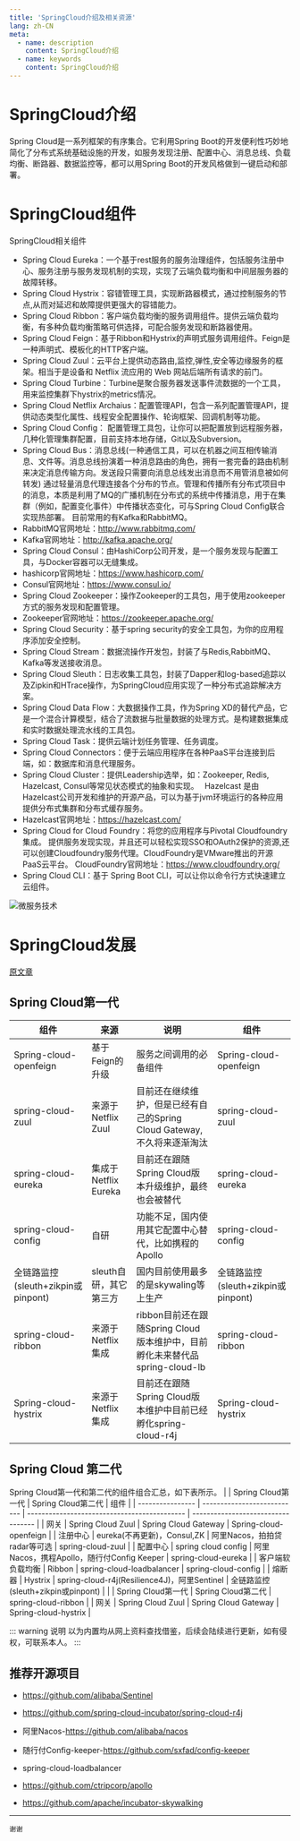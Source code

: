 ```yaml
---
title: 'SpringCloud介绍及相关资源'
lang: zh-CN
meta:
  - name: description
    content: SpringCloud介绍
  - name: keywords
    content: SpringCloud介绍
---
```

# SpringCloud介绍
Spring Cloud是一系列框架的有序集合。它利用Spring Boot的开发便利性巧妙地简化了分布式系统基础设施的开发，如服务发现注册、配置中心、消息总线、负载均衡、断路器、数据监控等，都可以用Spring Boot的开发风格做到一键启动和部署。

# SpringCloud组件
SpringCloud相关组件

* Spring Cloud Eureka：一个基于rest服务的服务治理组件，包括服务注册中心、服务注册与服务发现机制的实现，实现了云端负载均衡和中间层服务器的故障转移。
* Spring Cloud Hystrix：容错管理工具，实现断路器模式，通过控制服务的节点,从而对延迟和故障提供更强大的容错能力。
* Spring Cloud Ribbon：客户端负载均衡的服务调用组件。提供云端负载均衡，有多种负载均衡策略可供选择，可配合服务发现和断路器使用。
* Spring Cloud Feign：基于Ribbon和Hystrix的声明式服务调用组件。Feign是一种声明式、模板化的HTTP客户端。
* Spring Cloud Zuul：云平台上提供动态路由,监控,弹性,安全等边缘服务的框架。相当于是设备和 Netflix 流应用的 Web 网站后端所有请求的前门。
* Spring Cloud Turbine：Turbine是聚合服务器发送事件流数据的一个工具，用来监控集群下hystrix的metrics情况。
* Spring Cloud Netflix Archaius：配置管理API，包含一系列配置管理API，提供动态类型化属性、线程安全配置操作、轮询框架、回调机制等功能。
* Spring Cloud Config： 配置管理工具包，让你可以把配置放到远程服务器，几种化管理集群配置，目前支持本地存储，Git以及Subversion。
* Spring Cloud Bus：消息总线(一种通信工具，可以在机器之间互相传输消息、文件等。消息总线扮演着一种消息路由的角色，拥有一套完备的路由机制来决定消息传输方向。发送段只需要向消息总线发出消息而不用管消息被如何转发)
通过轻量消息代理连接各个分布的节点。管理和传播所有分布式项目中的消息，本质是利用了MQ的广播机制在分布式的系统中传播消息，用于在集群（例如，配置变化事件）中传播状态变化，可与Spring Cloud Config联合实现热部署。
目前常用的有Kafka和RabbitMQ。
* RabbitMQ官网地址：http://www.rabbitmq.com/
* Kafka官网地址：http://kafka.apache.org/
* Spring Cloud Consul：由HashiCorp公司开发，是一个服务发现与配置工具，与Docker容器可以无缝集成。
* hashicorp官网地址：https://www.hashicorp.com/
* Consul官网地址：https://www.consul.io/
* Spring Cloud Zookeeper：操作Zookeeper的工具包，用于使用zookeeper方式的服务发现和配置管理。
* Zookeeper官网地址：https://zookeeper.apache.org/
* Spring Cloud Security：基于spring security的安全工具包，为你的应用程序添加安全控制。
* Spring Cloud Stream：数据流操作开发包，封装了与Redis,RabbitMQ、Kafka等发送接收消息。
* Spring Cloud Sleuth：日志收集工具包，封装了Dapper和log-based追踪以及Zipkin和HTrace操作，为SpringCloud应用实现了一种分布式追踪解决方案。
* Spring Cloud Data Flow：大数据操作工具，作为Spring XD的替代产品，它是一个混合计算模型，结合了流数据与批量数据的处理方式。是构建数据集成和实时数据处理流水线的工具包。
* Spring Cloud Task：提供云端计划任务管理、任务调度。
* Spring Cloud Connectors：便于云端应用程序在各种PaaS平台连接到后端，如：数据库和消息代理服务。
* Spring Cloud Cluster：提供Leadership选举，如：Zookeeper, Redis, Hazelcast, Consul等常见状态模式的抽象和实现。
 Hazelcast 是由Hazelcast公司开发和维护的开源产品，可以为基于jvm环境运行的各种应用提供分布式集群和分布式缓存服务。
* Hazelcast官网地址：https://hazelcast.com/
* Spring Cloud for Cloud Foundry：将您的应用程序与Pivotal Cloudfoundry集成。 提供服务发现实现，并且还可以轻松实现SSO和OAuth2保护的资源,还可以创建Cloudfoundry服务代理。CloudFoundry是VMware推出的开源PaaS云平台。
CloudFoundry官网地址：https://www.cloudfoundry.org/
* Spring Cloud CLI：基于 Spring Boot CLI，可以让你以命令行方式快速建立云组件。

![微服务技术](https://www.lijiating.online/myblog/images/springcloud-zujian.png)

# SpringCloud发展
[原文章](http://www.springcloud.cn/view/415)
## Spring Cloud第一代

| 组件                             | 来源                 | 说明                                                                      | 组件                             |
| ---------------------------------- | ---------------------- | --------------------------------------------------------------------------- | ---------------------------------- |
| Spring-cloud-openfeign             | 基于Feign的升级   | 服务之间调用的必备组件                                           | Spring-cloud-openfeign             |
| spring-cloud-zuul                  | 来源于Netflix Zuul  | 目前还在继续维护，但是已经有自己的Spring Cloud Gateway,不久将来逐渐淘汰 | spring-cloud-zuul                  |
| spring-cloud-eureka                | 集成于Netflix Eureka | 目前还在跟随Spring Cloud版本升级维护，最终也会被替代    | spring-cloud-eureka                |
| spring-cloud-config                | 自研                 | 功能不足，国内使用其它配置中心替代，比如携程的Apollo | spring-cloud-config                |
| 全链路监控(sleuth+zikpin或pinpont) | sleuth自研，其它第三方 | 国内目前使用最多的是skywaling等上生产                         | 全链路监控(sleuth+zikpin或pinpont) |
| spring-cloud-ribbon                | 来源于Netflix集成 | ribbon目前还在跟随Spring Cloud版本维护中，目前孵化未来替代品spring-cloud-lb | spring-cloud-ribbon                |
| Spring-cloud-hystrix               | 来源于Netflix集成 | 目前还在跟随Spring Cloud版本维护中目前已经孵化spring-cloud-r4j | Spring-cloud-hystrix               |

## Spring Cloud 第二代
Spring Cloud第一代和第二代的组件组合汇总，如下表所示。
|                  | Spring Cloud第一代       | Spring Cloud第二代                        | 组件                             |
| ---------------- | --------------------------- | -------------------------------------------- | ---------------------------------- |
| 网关           | Spring Cloud Zuul           | Spring Cloud Gateway                         | Spring-cloud-openfeign             |
| 注册中心     | eureka(不再更新)，Consul,ZK | 阿里Nacos，拍拍贷radar等可选        | spring-cloud-zuul                  |
| 配置中心     | spring cloud config         | 阿里Nacos，携程Apollo，随行付Config Keeper | spring-cloud-eureka                |
| 客户端软负载均衡 | Ribbon                      | spring-cloud-loadbalancer                    | spring-cloud-config                |
| 熔断器        | Hystrix                     | spring-cloud-r4j(Resilience4J)，阿里Sentinel | 全链路监控(sleuth+zikpin或pinpont) |
|                  | Spring Cloud第一代       | Spring Cloud第二代                        | spring-cloud-ribbon                |
| 网关           | Spring Cloud Zuul           | Spring Cloud Gateway                         | Spring-cloud-hystrix               |

::: warning 说明
以为内置均从网上资料查找借鉴，后续会陆续进行更新，如有侵权，可联系本人。
:::
## 推荐开源项目
* https://github.com/alibaba/Sentinel

* https://github.com/spring-cloud-incubator/spring-cloud-r4j

* 阿里Nacos-https://github.com/alibaba/nacos

* 随行付Config-keeper-https://github.com/sxfad/config-keeper

* spring-cloud-loadbalancer

* https://github.com/ctripcorp/apollo

* https://github.com/apache/incubator-skywalking


---

`谢谢`